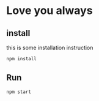 # Love you always

## install

this is some installation instruction

```bash
npm install
```

## Run

```bash
npm start
```

